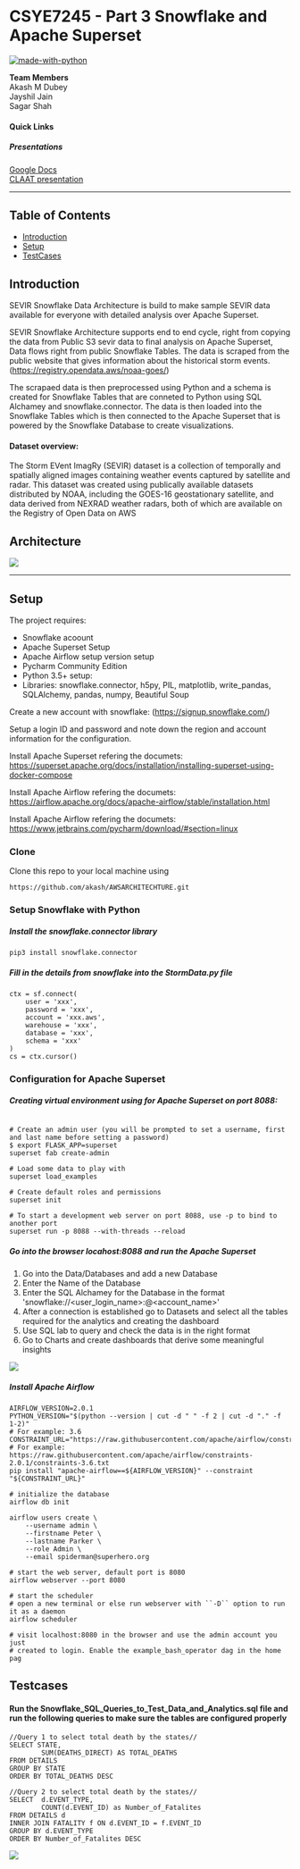 # CSYE7245 - Part 3 Snowflake and Apache Superset


[![made-with-python](https://img.shields.io/badge/Made%20with-Python-1f425f.svg)](https://www.python.org/)

**Team Members**<br />
Akash M Dubey <br />
Jayshil Jain <br />
Sagar Shah <br/>

#### Quick Links

##### Presentations <br />
[Google Docs](https://docs.google.com/document/d/1cTtzbRmLHuAwBRRGuP6TRDicmfXV97SV03Zlh9VtTWE/edit#heading=h.ejimkgfvmpx9)<br />
[CLAAT presentation](https://codelabs-preview.appspot.com/?file_id=1cTtzbRmLHuAwBRRGuP6TRDicmfXV97SV03Zlh9VtTWE#0)<br />


---

## Table of Contents

- [Introduction](#introduction)
- [Setup](#setup)
- [TestCases](#testcases)


## Introduction

SEVIR Snowflake Data Architecture is build to make sample SEVIR data available for everyone with detailed analysis over Apache Superset.

SEVIR Snowflake Architecture supports end to end cycle, right from copying the data from Public S3 sevir data to final analysis on Apache Superset, Data flows right from public Snowflake Tables. The data is scraped from the public website that gives information about the historical storm events. (https://registry.opendata.aws/noaa-goes/)

The scrapaed data is then preprocessed using Python and a schema is created for Snowflake Tables that are conneted to Python using SQL Alchamey and snowflake.connector.
The data is then loaded into the Snowflake Tables which is then connected to the Apache Superset that is powered by the Snowflake Database to create visualizations.



#### Dataset overview: 

The Storm EVent ImagRy (SEVIR) dataset is a collection of temporally and spatially aligned images containing weather events captured by satellite and radar. This dataset was created using publically available datasets distributed by NOAA, including the GOES-16 geostationary satellite, and data derived from NEXRAD weather radars, both of which are available on the Registry of Open Data on AWS 



## Architecture 

![](img/SEVIR_Snowflake_architecture.jpg)

---


## Setup

The project requires: 

- Snowflake acoount
- Apache Superset Setup 
- Apache Airflow setup version setup
- Pycharm Community Edition
- Python 3.5+ setup:
- Libraries: snowflake.connector, h5py, PIL, matplotlib, write_pandas, SQLAlchemy, pandas, numpy, Beautiful Soup


Create a new account with snowflake: (https://signup.snowflake.com/)

Setup a login ID and password and note down the region and account information for the configuration.

Install Apache Superset refering the documets: https://superset.apache.org/docs/installation/installing-superset-using-docker-compose

Install Apache Airflow refering the documets: https://airflow.apache.org/docs/apache-airflow/stable/installation.html

Install Apache Airflow refering the documets: https://www.jetbrains.com/pycharm/download/#section=linux


### Clone

Clone this repo to your local machine using 
```
https://github.com/akash/AWSARCHITECHTURE.git 
```
 

### Setup Snowflake with Python

##### Install the snowflake.connector library 

```shell 
pip3 install snowflake.connector
```
##### Fill in the details from snowflake into the StormData.py file

```shell
ctx = sf.connect(
    user = 'xxx',
    password = 'xxx',
    account = 'xxx.aws',
    warehouse = 'xxx',
    database = 'xxx',
    schema = 'xxx'
)
cs = ctx.cursor()
```

### Configuration for Apache Superset 

##### Creating virtual environment using for Apache Superset on port 8088:

```shell

# Create an admin user (you will be prompted to set a username, first and last name before setting a password)
$ export FLASK_APP=superset
superset fab create-admin

# Load some data to play with
superset load_examples

# Create default roles and permissions
superset init

# To start a development web server on port 8088, use -p to bind to another port
superset run -p 8088 --with-threads --reload
```

##### Go into the browser locahost:8088 and run the Apache Superset

1. Go into the Data/Databases and add a new Database
2. Enter the Name of the Database
3. Enter the SQL Alchamey for the Database in the format 'snowflake://<user_login_name>:<password>@<account_name>'
4. After a connection is established go to Datasets and select all the tables required for the analytics and creating the dashboard
5. Use SQL lab to query and check the data is in the right format
6. Go to Charts and create dashboards that derive some meaningful insights

![](img/Apache_Superset_dashboard.jpg)


##### Install Apache Airflow

```
AIRFLOW_VERSION=2.0.1
PYTHON_VERSION="$(python --version | cut -d " " -f 2 | cut -d "." -f 1-2)"
# For example: 3.6
CONSTRAINT_URL="https://raw.githubusercontent.com/apache/airflow/constraints-${AIRFLOW_VERSION}/constraints-${PYTHON_VERSION}.txt"
# For example: https://raw.githubusercontent.com/apache/airflow/constraints-2.0.1/constraints-3.6.txt
pip install "apache-airflow==${AIRFLOW_VERSION}" --constraint "${CONSTRAINT_URL}"

# initialize the database
airflow db init

airflow users create \
    --username admin \
    --firstname Peter \
    --lastname Parker \
    --role Admin \
    --email spiderman@superhero.org

# start the web server, default port is 8080
airflow webserver --port 8080

# start the scheduler
# open a new terminal or else run webserver with ``-D`` option to run it as a daemon
airflow scheduler

# visit localhost:8080 in the browser and use the admin account you just
# created to login. Enable the example_bash_operator dag in the home pag
```


## Testcases

#### Run the Snowflake_SQL_Queries_to_Test_Data_and_Analytics.sql file and run the following queries to make sure the tables are configured properly

```
//Query 1 to select total death by the states//
SELECT STATE, 
        SUM(DEATHS_DIRECT) AS TOTAL_DEATHS
FROM DETAILS
GROUP BY STATE
ORDER BY TOTAL_DEATHS DESC

//Query 2 to select total death by the states//
SELECT  d.EVENT_TYPE,  
        COUNT(d.EVENT_ID) as Number_of_Fatalites
FROM DETAILS d
INNER JOIN FATALITY f ON d.EVENT_ID = f.EVENT_ID
GROUP BY d.EVENT_TYPE
ORDER BY Number_of_Fatalites DESC
```

![](Snowflake_Image)